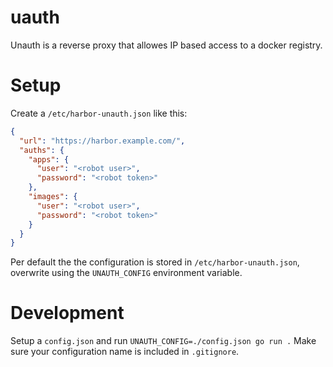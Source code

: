 # uauth

Unauth is a reverse proxy that allowes IP based access to a docker registry.

# Setup

Create a `/etc/harbor-unauth.json` like this:

```json
{
  "url": "https://harbor.example.com/",
  "auths": {
    "apps": {
      "user": "<robot user>",
      "password": "<robot token>"
    },
    "images": {
      "user": "<robot user>",
      "password": "<robot token>"
    }
  }
}
```

Per default the the configuration is stored in `/etc/harbor-unauth.json`,
overwrite using the `UNAUTH_CONFIG` environment variable.

# Development

Setup a `config.json` and run `UNAUTH_CONFIG=./config.json go run .` Make sure
your configuration name is included in `.gitignore`.
